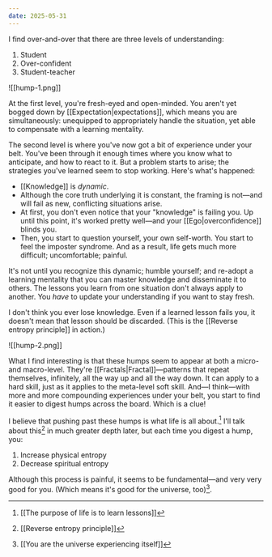 ```yaml
---
date: 2025-05-31
---
```


I find over-and-over that there are three levels of understanding:
1. Student
2. Over-confident
3. Student-teacher

![[hump-1.png]]

At the first level, you're fresh-eyed and open-minded. You aren't yet bogged down by [[Expectation|expectations]], which means you are simultaneously: unequipped to appropriately handle the situation, yet able to compensate with a learning mentality.

The second level is where you've now got a bit of experience under your belt. You've been through it enough times where you know what to anticipate, and how to react to it. But a problem starts to arise; the strategies you've learned seem to stop working. Here's what's happened:
- [[Knowledge]] is *dynamic*.
- Although the core truth underlying it is constant, the framing is not—and will fail as new, conflicting situations arise.
- At first, you don't even notice that your "knowledge" is failing you. Up until this point, it's worked pretty well—and your [[Ego|overconfidence]] blinds you.
- Then, you start to question yourself, your own self-worth. You start to feel the imposter syndrome. And as a result, life gets much more difficult; uncomfortable; painful. 

It's not until you recognize this dynamic; humble yourself; and re-adopt a learning mentality that you can master knowledge and disseminate it to others. The lessons you learn from one situation don't always apply to another. You *have* to update your understanding if you want to stay fresh.

I don't think you ever lose knowledge. Even if a learned lesson fails you, it doesn't mean that lesson should be discarded. (This is the [[Reverse entropy principle]] in action.) 

![[hump-2.png]]

What I find interesting is that these humps seem to appear at both a micro- and macro-level. They're [[Fractals|Fractal]]—patterns that repeat themselves, infinitely, all the way up and all the way down. It can apply to a hard skill, just as it applies to the meta-level soft skill. And—I think—with more and more compounding experiences under your belt, you start to find it easier to digest humps across the board. Which is a clue!

I believe that pushing past these humps is what life is all about.[^1]  I'll talk about this[^2] in much greater depth later, but each time you digest a hump, you:
1. Increase physical entropy
2. Decrease spiritual entropy

Although this process is painful, it seems to be fundamental—and very very good for you. (Which means it's good for the universe, too)[^3]. 

[^1]: [[The purpose of life is to learn lessons]]
[^2]: [[Reverse entropy principle]]
[^3]: [[You are the universe experiencing itself]]